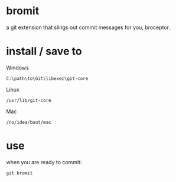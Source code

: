 bromit
======

a git extension that slings out commit messages for you, broceptor.

install / save to
======

Windows

    C:\path\to\Git\libexec\git-core

Linux

    /usr/lib/git-core

Mac

    /no/idea/bout/mac

use
======
when you are ready to commit:

    git bromit
